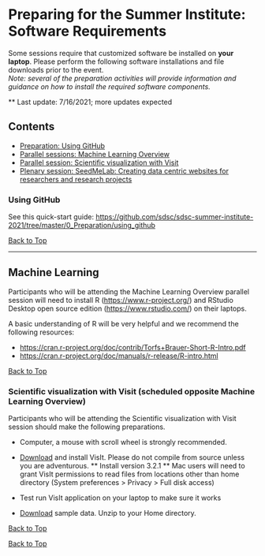 # Preparing for the Summer Institute: Software Requirements
Some sessions require that customized software be installed on **your laptop**. Please perform the following software installations and file downloads prior to the event. <br/> *Note: several of the preparation activities will provide information and guidance on how to install the required software components.*

** Last update:  7/16/2021; more updates expected

## Contents <a name="top"></a>

 
 * [Preparation: Using GitHub](#github)
 * [Parallel sessions: Machine Learning Overview](#mach-learn)
 * [Parallel session: Scientific visualization with Visit ](#visit)
 * [Plenary session: SeedMeLab: Creating data centric websites for researchers and research projects](#seedme)


### Using GitHub<a name="github"></a>

See this quick-start guide: https://github.com/sdsc/sdsc-summer-institute-2021/tree/master/0_Preparation/using_github

[Back to Top](#top)
<hr>

## Machine Learning  <a name="mach-learn"></a>

Participants who will be attending the Machine Learning Overview parallel session will need to install R (https://www.r-project.org/) and RStudio Desktop open source edition (https://www.rstudio.com/) on their laptops. 

A basic understanding of R will be very helpful and we recommend the following resources:

* https://cran.r-project.org/doc/contrib/Torfs+Brauer-Short-R-Intro.pdf
* https://cran.r-project.org/doc/manuals/r-release/R-intro.html

[Back to Top](#top)

### Scientific visualization with Visit (scheduled opposite Machine Learning Overview) <a name="visit"></a>

Participants who will be attending the Scientific visualization with Visit session should make the following preparations.

* Computer, a mouse with scroll wheel is strongly recommended.

* [Download](https://visit-dav.github.io/visit-website/releases-as-tables/) and install VisIt. Please do not compile from source unless you are adventurous.
   ** Install version 3.2.1
   ** Mac users will need to grant VisIt permissions to read files from locations other than home directory (System preferences > Privacy > Full disk access) 
   
* Test run VisIt application on your laptop to make sure it works

* [Download](http://users.sdsc.edu/~amit/scivis-tutorial/visit_data_files.zip) sample data. Unzip to your Home directory.

[Back to Top](#top)

    
 [Back to Top](#top)
    


